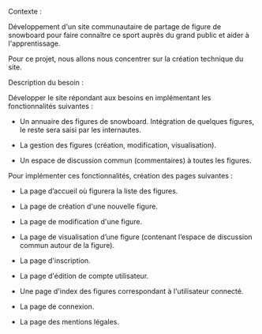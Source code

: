Contexte :

Développement d'un site communautaire de partage de figure de snowboard pour faire connaître ce sport auprès du grand public et aider à l'apprentissage.

Pour ce projet, nous allons nous concentrer sur la création technique du site.

Description du besoin : 

Développer le site répondant aux besoins en implémentant les fonctionnalités suivantes : 

- Un annuaire des figures de snowboard. Intégration de quelques figures, le reste sera saisi par les internautes.

- La gestion des figures (création, modification, visualisation).

- Un espace de discussion commun (commentaires) à toutes les figures.


Pour implémenter ces fonctionnalités, création des pages suivantes :


- La page d’accueil où figurera la liste des figures.
 
- La page de création d'une nouvelle figure.
 
- La page de modification d'une figure.
 
- La page de visualisation d’une figure (contenant l’espace de discussion commun autour de la figure).

- La page d'inscription.

- La page d'édition de compte utilisateur.

- Une page d'index des figures correspondant à l'utilisateur connecté.

- La page de connexion.

- La page des mentions légales.
